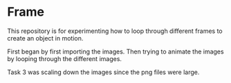 # Frame

This repository is for experimenting how to loop through different frames to create an object in motion.

First began by first importing the images.
Then trying to animate the images by looping through the different images.

Task 3 was scaling down the images since the png files were large. 
